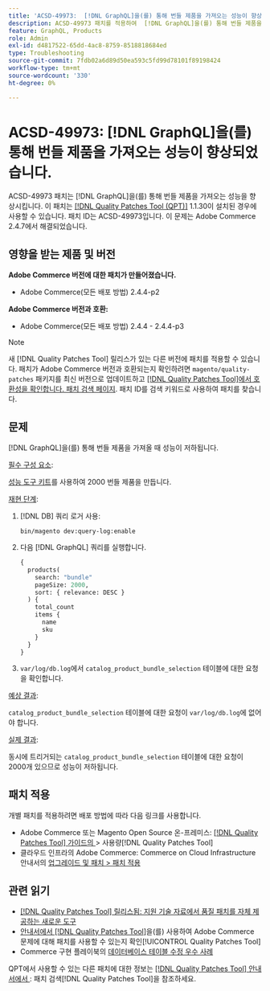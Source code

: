 ```yaml
---
title: 'ACSD-49973:  [!DNL GraphQL]을(를) 통해 번들 제품을 가져오는 성능이 향상되었습니다.'
description: ACSD-49973 패치를 적용하여  [!DNL GraphQL]을(를) 통해 번들 제품을 가져올 때 성능 저하가 발생하는 Adobe Commerce 문제를 해결합니다.
feature: GraphQL, Products
role: Admin
exl-id: d4817522-65dd-4ac8-8759-8518818684ed
type: Troubleshooting
source-git-commit: 7fdb02a6d89d50ea593c5fd99d78101f89198424
workflow-type: tm+mt
source-wordcount: '330'
ht-degree: 0%

---
```


# ACSD-49973: [!DNL GraphQL]을(를) 통해 번들 제품을 가져오는 성능이 향상되었습니다.

ACSD-49973 패치는 [!DNL GraphQL]을(를) 통해 번들 제품을 가져오는 성능을 향상시킵니다. 이 패치는 [[!DNL Quality Patches Tool (QPT)]](https://experienceleague.adobe.com/en/docs/commerce-operations/tools/quality-patches-tool/quality-patches-tool-to-self-serve-quality-patches) 1.1.30이 설치된 경우에 사용할 수 있습니다. 패치 ID는 ACSD-49973입니다. 이 문제는 Adobe Commerce 2.4.7에서 해결되었습니다.

## 영향을 받는 제품 및 버전

**Adobe Commerce 버전에 대한 패치가 만들어졌습니다.**

* Adobe Commerce(모든 배포 방법) 2.4.4-p2

**Adobe Commerce 버전과 호환:**

* Adobe Commerce(모든 배포 방법) 2.4.4 - 2.4.4-p3

>[!NOTE]
>
>새 [!DNL Quality Patches Tool] 릴리스가 있는 다른 버전에 패치를 적용할 수 있습니다. 패치가 Adobe Commerce 버전과 호환되는지 확인하려면 `magento/quality-patches` 패키지를 최신 버전으로 업데이트하고 [[!DNL Quality Patches Tool]에서 호환성을 확인합니다. 패치 검색 페이지](https://experienceleague.adobe.com/tools/commerce-quality-patches/index.html). 패치 ID를 검색 키워드로 사용하여 패치를 찾습니다.

## 문제

[!DNL GraphQL]을(를) 통해 번들 제품을 가져올 때 성능이 저하됩니다.

<u>필수 구성 요소</u>:

[성능 도구 키트](https://experienceleague.adobe.com/docs/commerce-operations/configuration-guide/cli/generate-data.html)를 사용하여 2000 번들 제품을 만듭니다.

<u>재현 단계</u>:

1. [!DNL DB] 쿼리 로거 사용:

   ```
   bin/magento dev:query-log:enable
   ```

1. 다음 [!DNL GraphQL] 쿼리를 실행합니다.

   ```GraphQL
   {
     products(
       search: "bundle"
       pageSize: 2000,
       sort: { relevance: DESC }
     ) {
       total_count
       items {
         name
         sku
       }
     }
   }
   ```

1. `var/log/db.log`에서 `catalog_product_bundle_selection` 테이블에 대한 요청을 확인합니다.

<u>예상 결과</u>:

`catalog_product_bundle_selection` 테이블에 대한 요청이 `var/log/db.log`에 없어야 합니다.

<u>실제 결과</u>:

동시에 트리거되는 `catalog_product_bundle_selection` 테이블에 대한 요청이 2000개 있으므로 성능이 저하됩니다.

## 패치 적용

개별 패치를 적용하려면 배포 방법에 따라 다음 링크를 사용합니다.

* Adobe Commerce 또는 Magento Open Source 온-프레미스: [[!DNL Quality Patches Tool]  가이드의 ](/help/tools/quality-patches-tool/usage.md)> 사용량[!DNL Quality Patches Tool]
* 클라우드 인프라의 Adobe Commerce: Commerce on Cloud Infrastructure 안내서의 [업그레이드 및 패치 > 패치 적용](https://experienceleague.adobe.com/docs/commerce-cloud-service/user-guide/develop/upgrade/apply-patches.html)

## 관련 읽기

* [[!DNL Quality Patches Tool] 릴리스됨: 지원 기술 자료에서 품질 패치를 자체 제공하는 새로운 도구](https://experienceleague.adobe.com/en/docs/commerce-operations/tools/quality-patches-tool/quality-patches-tool-to-self-serve-quality-patches)
* [ 안내서에서  [!DNL Quality Patches Tool]](/help/tools/quality-patches-tool/patches-available-in-qpt/check-patch-for-magento-issue-with-magento-quality-patches.md)을(를) 사용하여 Adobe Commerce 문제에 대해 패치를 사용할 수 있는지 확인[!UICONTROL Quality Patches Tool]
* Commerce 구현 플레이북의 [데이터베이스 테이블 수정 우수 사례](https://experienceleague.adobe.com/en/docs/commerce-operations/implementation-playbook/best-practices/development/modifying-core-and-third-party-tables#why-adobe-recommends-avoiding-modifications)

QPT에서 사용할 수 있는 다른 패치에 대한 정보는 [[!DNL Quality Patches Tool] 안내서에서 ](https://experienceleague.adobe.com/tools/commerce-quality-patches/index.html): 패치 검색[!DNL Quality Patches Tool]을 참조하세요.
